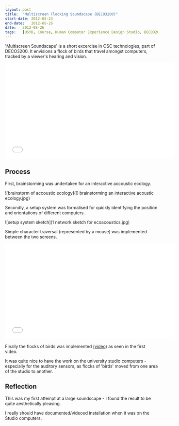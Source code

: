 ```yaml
---
layout:	post
title:	"Multiscreen Flocking Soundscape (DECO3200)"
start-date:	2012-08-23
end-date:	2012-08-26
date:	2012-08-26
tags:	[USYD, Course, Human Computer Experience Design Studio, DECO3200, DECO, Design Computing, OSC, Flocking, Sound, Audio, Soundscape, University of Sydney]
---
```


'Multiscreen Soundscape' is a short excercise in OSC technologies, part of DECO3200. It envisions a flock of birds that travel amongst computers, tracked by a viewer's hearing and vision.

<iframe width="560" height="315" src="//www.youtube.com/embed/mZqT8l17cic?rel=0" frameborder="0" allowfullscreen></iframe>

## Process

First, brainstorming was undertaken for an interactive accoustic ecology.

![brainstorm of accoustic ecology](0 brainstorming an interactive acoustic ecology.jpg)

Secondly, a setup system was formalised for quickly identifying the position and orientations of different computers.

![setup system sketch](1 network sketch for ecoacoustics.jpg)

Simple character traversal (represented by a mouse) was implemented between the two screens.

<iframe width="560" height="315" src="//www.youtube.com/embed/R2j6xWUPgfg?rel=0" frameborder="0" allowfullscreen></iframe>

Finally the flocks of birds was implemented [(video)](https://www.youtube.com/watch?v=mZqT8l17cic) as seen in the first video. 

It was quite nice to have the work on the university studio computers - especially for the auditory sensors, as flocks of 'birds' moved from one area of the studio to another. 

## Reflection

This was my first attempt at a large soundscape - I found the result to be quite aesthetically pleasing.

I really should have documented/videoed installation when it was on the Studio computers. 
